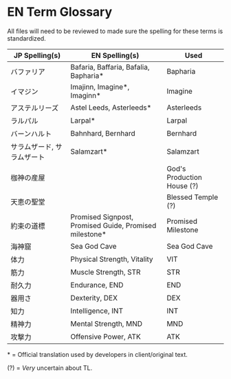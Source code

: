 # EN Term Glossary
All files will need to be reviewed to made sure the spelling for these terms is standardized.

|JP Spelling(s)|EN Spelling(s)|Used|
|---|---|---|
|バファリア|Bafaria, Baffaria, Bafalia, Bapharia*|Bapharia|
|イマジン|Imajinn, Imagine*, Imaginn*|Imagine|
|アステルリーズ|Astel Leeds, Asterleeds*|Asterleeds|
|ラルパル|Larpal*|Larpal|
|バーンハルト|Bahnhard, Bernhard|Bernhard|
|サラムザード, サラムザート|Salamzart*|Salamzart|
|枷神の産屋| |God's Production House (?)|
|天恵の聖堂| |Blessed Temple (?)|
|約束の道標|Promised Signpost, Promised Guide, Promised milestone*|Promised Milestone|
|海神窟|Sea God Cave|Sea God Cave|
|体力|Physical Strength, Vitality|VIT|
|筋力|Muscle Strength, STR|STR|
|耐久力|Endurance, END|END|
|器用さ|Dexterity, DEX|DEX|
|知力|Intelligence, INT|INT|
|精神力|Mental Strength, MND|MND|
|攻撃力|Offensive Power, ATK|ATK|




\* = Official translation used by developers in client/original text. 


(?) = _Very_ uncertain about TL.
